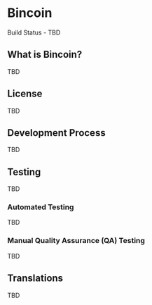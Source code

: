 Bincoin
=====================================

Build Status - TBD

What is Bincoin?
----------------

TBD

License
-------

TBD

Development Process
-------------------

TBD

Testing
-------

TBD

### Automated Testing

TBD

### Manual Quality Assurance (QA) Testing

TBD

Translations
------------

TBD

